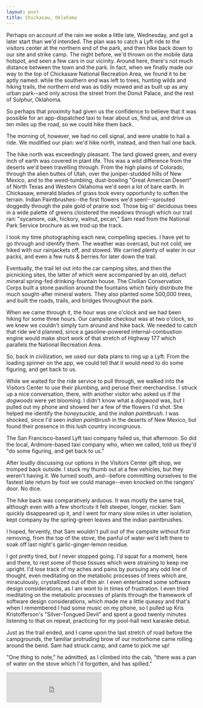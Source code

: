 ```yaml
---
layout: post
title: Chickasaw, Oklahoma
---
```


Perhaps on account of the rain we woke a little late, Wednesday, and got a later start than we'd intended. The plan was to catch a Lyft ride to the visitors center at the northern end of the park, and then hike back down to our site and strike camp. The night before, we'd thrown on the mobile data hotspot, and seen a few cars in our vicinity. Around here, there's not much distance between the town and the park. In fact, when we finally made our way to the top of Chickasaw National Recreation Area, we found it to be aptly named: while the southern end was left to trees, hunting wilds and hiking trails, the northern end was as tidily mowed and as built up as any urban park--and only across the street from the Donut Palace, and the rest of Sulphur, Oklahoma.

So perhaps that proximity had given us the confidence to believe that it was possible for an app-dispatched taxi to hear about us, find us, and drive us ten miles up the road, so we could hike them back.

The morning of, however, we had no cell signal, and were unable to hail a ride. We modified our plan: we'd hike north, instead, and then hail one back.

The hike north was exceedingly pleasant. The land glowed green, and every inch of earth was covered in plant life. This was a wild difference from the deserts we'd been travelling through. From the high plains of Colorado, through the alien buttes of Utah, over the juniper-studded hills of New Mexico, and to the weed-tumbling, dust-bowling "Great American Desert" of North Texas and Western Oklahoma we'd seen a lot of bare earth. In Chickasaw, emerald blades of grass took every opportunity to soften the terrain. Indian Paintbrushes--the first flowers we'd seen!--sprouted doggedly through the pale gold of prairie sod. Those big ol' deciduous trees in a wide palette of greens cloistered the meadows through which our trail ran: "sycamore, oak, hickory, walnut, pecan," Sam read from the National Park Service brochure as we trod up the track.

I took my time photographing each new, compelling species. I have yet to go through and identify them. The weather was overcast, but not cold; we hiked with our rainjackets off, and stowed. We carried plenty of water in our packs, and even a few nuts & berries for later down the trail.

Eventually, the trail let out into the car camping sites, and then the picnicking sites, the latter of which were accompanied by an old, defuct mineral spring-fed drinking-fountain house. The Civilian Conservation Corps built a stone pavilion around the fountains which fairly distribute the much sought-after mineral waters. They also planted some 500,000 trees, and built the roads, trails, and bridges throughout the park.

When we came through it, the hour was one o'clock and we had been hiking for some three hours. Our campsite checkout was at two o'clock, so we knew we couldn't simply turn around and hike back. We needed to catch that ride we'd planned, since a gasoline-powered internal-combustion engine would make short work of that stretch of Highway 177 which parallels the National Recreation Area.

So, back in civilization, we used our data plans to ring up a Lyft. From the loading spinner on the app, we could tell that it would need to do some figuring, and get back to us.

While we waited for the ride service to pull through, we walked into the Visitors Center to use their plumbing, and peruse their merchandise. I struck up a nice conversation, there, with another visitor who asked us if the *dogwoods* were yet blooming. I didn't know what a *dogwood* was, but I pulled out my phone and showed her a few of the flowers I'd shot. She helped me identify the *honeysuckle*, and the *indian paintbrush*. I was shocked, since I'd seen *indian paintbrush* in the deserts of New Mexico, but found their presence in this lush country incongruous.

The San Francisco-based Lyft taxi company failed us, that afternoon. So did the local, Ardmore-based taxi company who, when we called, told us they'd "do some figuring, and get back to us."

After loudly discussing our options in the Visitors Center gift shop, we tromped back outside. I stuck my thumb out at a few vehicles, but they weren't having it. We turned south, and--before committing ourselves to the fastest late return by foot we could manage--even knocked on the rangers' door. No dice.

The hike back was comparatively arduous. It was mostly the same trail, although even with a few shortcuts it felt steeper, longer, rockier. Sam quickly disappeared up it, and I went for many slow miles in utter isolation, kept company by the spring-green leaves and the indian paintbrushes.

I hoped, fervently, that Sam wouldn't pull out of the campsite without first removing, from the top of the stove, the panful of water we'd left there to soak off last night's garlic-ginger-lemon residue.

I got pretty tired, but I never stopped going. I'd squat for a moment, here and there, to rest some of those tissues which were straining to keep me upright. I'd lose track of my aches and pains by pursuing any odd line of thought, even meditating on the metabolic processes of trees which are, miraculously, crystallized out of thin air. I even entertained some software design considerations, as I am wont to in times of frustration. I even tried meditating on the metabolic processes of plants through the framework of software design considerations, which made me a little queasy and that's when I remembered I had some music on my phone, so I pulled up Kris Kristofferson's "Silver-Tongued Devil" and spent a good twenty minutes listening to that on repeat, practicing for my pool-hall next karaoke debut.

Just as the trail ended, and I came upon the last stretch of road before the campgrounds, the familiar protruding brow of our motorhome came rolling around the bend. Sam had struck camp, and came to pick me up!

"One thing to note," he admitted, as I climbed into the cab, "there was a pan of water on the stove which I'd forgotten, and has spilled."

<iframe src="https://open.spotify.com/embed/track/1Fc8iss8hScSY7ZxKqbjg9" width="50%" height="80" frameborder="0" allowtransparency="true" allow="encrypted-media"></iframe>

